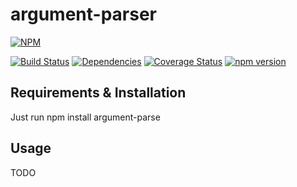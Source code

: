 # argument-parser

[![NPM](https://nodei.co/npm/argument-parser-extended.png)](https://nodei.co/npm/argument-parser-extended/)

[![Build Status](https://travis-ci.org/SimonSchick/argument-parser-extended.svg?branch=master)](https://travis-ci.org/SimonSchick/argument-parser-extended)
[![Dependencies](https://david-dm.org/SimonSchick/argument-parser-extended.svg)](https://david-dm.org/SimonSchick/argument-parser-extended)
[![Coverage Status](https://coveralls.io/repos/SimonSchick/argument-parser-extended/badge.svg)](https://coveralls.io/r/SimonSchick/argument-parser-extended)
[![npm version](http://img.shields.io/npm/v/gargument-parser-extended.svg)](https://npmjs.org/package/argument-parser-extended)

## Requirements & Installation

Just run npm install argument-parse

## Usage

TODO
